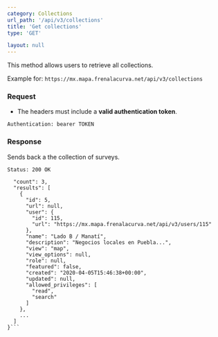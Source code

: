 ```yaml
---
category: Collections
url_path: '/api/v3/collections'
title: 'Get collections'
type: 'GET'

layout: null
---
```


This method allows users to retrieve all collections.

Example for: 
`https://mx.mapa.frenalacurva.net/api/v3/collections`

### Request

* The headers must include a **valid authentication token**.

```Authentication: bearer TOKEN```

### Response

Sends back a the collection of surveys.

```Status: 200 OK```
```{
  "count": 3,
  "results": [
    {
      "id": 5,
      "url": null,
      "user": {
        "id": 115,
        "url": "https://mx.mapa.frenalacurva.net/api/v3/users/115"
      },
      "name": "Lado B / Manatí",
      "description": "Negocios locales en Puebla...",
      "view": "map",
      "view_options": null,
      "role": null,
      "featured": false,
      "created": "2020-04-05T15:46:38+00:00",
      "updated": null,
      "allowed_privileges": [
        "read",
        "search"
      ]
    },
    ...
  ]
}```
